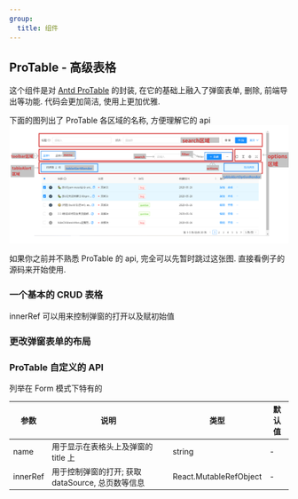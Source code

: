 ```yaml
---
group:
  title: 组件
---
```


## ProTable - 高级表格

这个组件是对 [Antd ProTable](https://procomponents.ant.design/components/table) 的封装, 在它的基础上融入了弹窗表单, 删除, 前端导出等功能. 代码会更加简洁, 使用上更加优雅.

下面的图列出了 ProTable 各区域的名称, 方便理解它的 api ![ProTable各区域名称](./ProTable.png)

如果你之前并不熟悉 ProTable 的 api, 完全可以先暂时跳过这张图. 直接看例子的源码来开始使用.

### 一个基本的 CRUD 表格

innerRef 可以用来控制弹窗的打开以及赋初始值

<code src="./basic/index.tsx"></code>

### 更改弹窗表单的布局

<code src="./modalFormLayout/index.tsx"></code>

### ProTable 自定义的 API

列举在 Form 模式下特有的

| 参数     | 说明                                              | 类型                   | 默认值 |
| -------- | ------------------------------------------------- | ---------------------- | ------ |
| name     | 用于显示在表格头上及弹窗的 title 上               | string                 | -      |
| innerRef | 用于控制弹窗的打开; 获取 dataSource, 总页数等信息 | React.MutableRefObject | -      |
